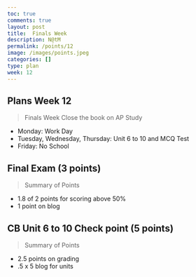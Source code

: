 ```yaml
---
toc: true
comments: true
layout: post
title:  Finals Week
description: N@tM
permalink: /points/12
image: /images/points.jpeg
categories: []
type: plan
week: 12
---
```


## Plans Week 12
> Finals Week Close the book on AP Study
- Monday: Work Day
- Tuesday, Wednesday, Thursday:  Unit 6 to 10 and MCQ Test
- Friday: No School

## Final Exam (3 points)
> Summary of Points
- 1.8 of 2 points for scoring above 50%
- 1 point on blog
## CB Unit 6 to 10 Check point (5 points)
> Summary of Points
- 2.5 points on grading
- .5 x 5 blog for units